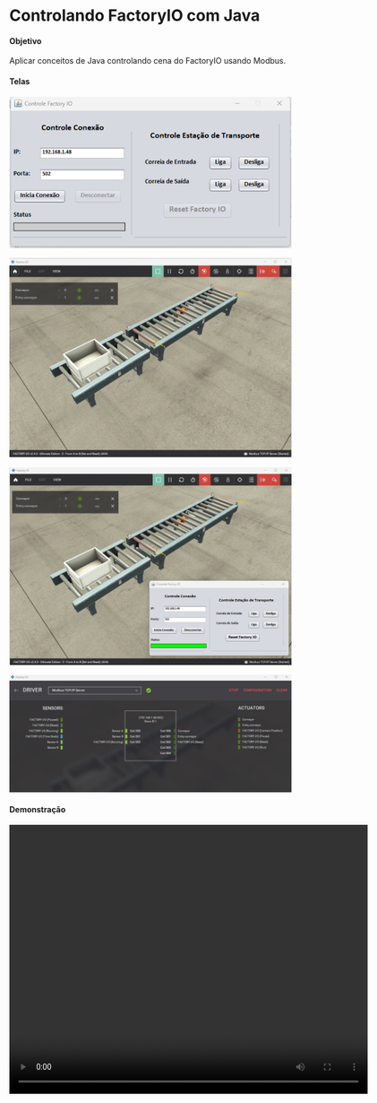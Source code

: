 # Controlando FactoryIO com Java

#### Objetivo
Aplicar conceitos de Java controlando cena do FactoryIO usando Modbus.

#### Telas

![image](https://github.com/odenisnobre/factory-io-control-java/blob/master/media/tela.png?raw=true)

![image](https://github.com/odenisnobre/factory-io-control-java/blob/master/media/factoryio.png?raw=true)

![image](https://github.com/odenisnobre/factory-io-control-java/blob/master/media/conexao.png?raw=true)

![image](https://github.com/odenisnobre/factory-io-control-java/blob/master/media/configuracao-modbus-fio.png?raw=true)


#### Demonstração

<video width="640" height="480" controls>
  <source src="https://github.com/odenisnobre/factory-io-control-java/raw/master/media/demostra%C3%A7%C3%A3o.mp4" type="video/mp4">
  Seu navegador não suporta o elemento de vídeo.
</video>